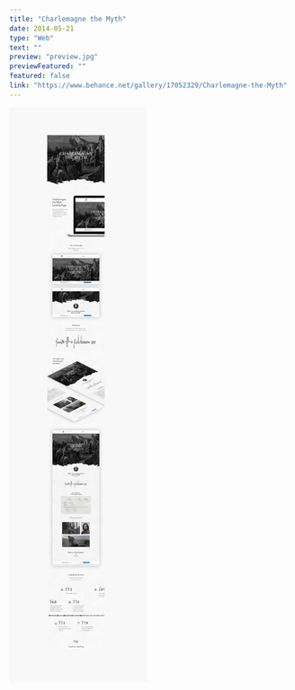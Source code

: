 ```yaml
---
title: "Charlemagne the Myth"
date: 2014-05-21
type: "Web"
text: ""
preview: "preview.jpg"
previewFeatured: ""
featured: false
link: "https://www.behance.net/gallery/17052329/Charlemagne-the-Myth"
---
```


![](1.jpg)